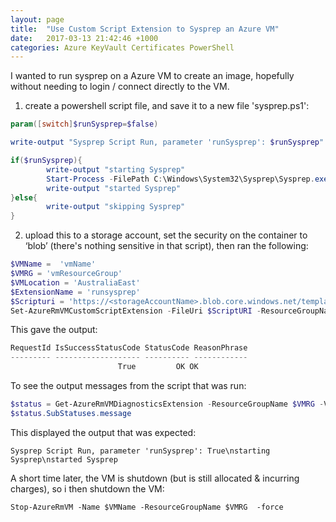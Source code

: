 ```yaml
---
layout: page
title:  "Use Custom Script Extension to Sysprep an Azure VM"
date:   2017-03-13 21:42:46 +1000
categories: Azure KeyVault Certificates PowerShell
---
```

I wanted to run sysprep on a Azure VM to create an image, hopefully without needing to login / connect directly to the VM.

1. create a powershell script file, and save it to a new file 'sysprep.ps1':

```powershell
param([switch]$runSysprep=$false)

write-output "Sysprep Script Run, parameter 'runSysprep': $runSysprep"

if($runSysprep){
        write-output "starting Sysprep"
        Start-Process -FilePath C:\Windows\System32\Sysprep\Sysprep.exe -ArgumentList '/generalize /oobe /shutdown /quiet'
        write-output "started Sysprep"
}else{
        write-output "skipping Sysprep"
}
```

2. upload this to a storage account, set the security on the container to ‘blob’ (there's nothing sensitive in that script), then ran the following:

```powershell
$VMName =  'vmName'
$VMRG = 'vmResourceGroup'
$VMLocation = 'AustraliaEast'
$ExtensionName = 'runsysprep'
$Scripturi = 'https://<storageAccountName>.blob.core.windows.net/templates/scripts/sysprep.ps1'
Set-AzureRmVMCustomScriptExtension -FileUri $ScriptURI -ResourceGroupName  $VMRG -VMName $VMName -Name $ExtensionName -Location $VMLocation -run './sysprep.ps1' -Argument '-runSysprep'
```

This gave the output:

```powershell
RequestId IsSuccessStatusCode StatusCode ReasonPhrase
--------- ------------------- ---------- ------------
                        True         OK OK
```

To see the output messages from the script that was run:

```powershell
$status = Get-AzureRmVMDiagnosticsExtension -ResourceGroupName $VMRG -VMName $VMName -Name $ExtensionName -Status
$status.SubStatuses.message
```

This displayed the output that was expected:

`Sysprep Script Run, parameter 'runSysprep': True\nstarting Sysprep\nstarted Sysprep`

A short time later, the VM is shutdown (but is still allocated & incurring charges), so i then shutdown the VM:

`Stop-AzureRmVM -Name $VMName -ResourceGroupName $VMRG  -force`
